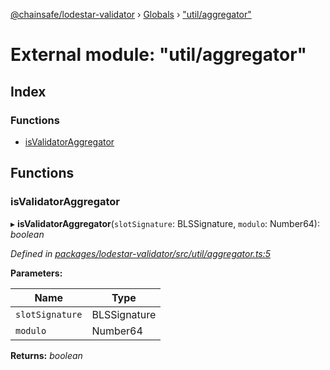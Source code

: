 [@chainsafe/lodestar-validator](../README.md) › [Globals](../globals.md) › ["util/aggregator"](_util_aggregator_.md)

# External module: "util/aggregator"

## Index

### Functions

* [isValidatorAggregator](_util_aggregator_.md#isvalidatoraggregator)

## Functions

###  isValidatorAggregator

▸ **isValidatorAggregator**(`slotSignature`: BLSSignature, `modulo`: Number64): *boolean*

*Defined in [packages/lodestar-validator/src/util/aggregator.ts:5](https://github.com/ChainSafe/lodestar/blob/ee6564a3a/packages/lodestar-validator/src/util/aggregator.ts#L5)*

**Parameters:**

Name | Type |
------ | ------ |
`slotSignature` | BLSSignature |
`modulo` | Number64 |

**Returns:** *boolean*
